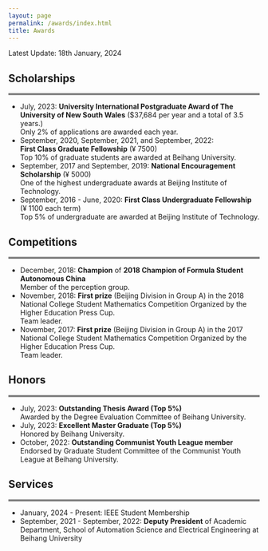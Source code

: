```yaml
---
layout: page
permalink: /awards/index.html
title: Awards
---
```


Latest Update: 18th January, 2024 


## Scholarships
<div style="border-top: 4px solid gray;"></div>

- July, 2023: **University International Postgraduate Award of The University of New South Wales** ($37,684 per year and a total of 3.5 years.)<br>Only 2% of applications are awarded each year.
- September, 2020,  September, 2021, and September, 2022:<br>**First Class Graduate Fellowship** (&yen; 7500)<br>Top 10% of graduate students are awarded at Beihang University.
- September, 2017 and September, 2019: **National Encouragement Scholarship** (&yen; 5000)<br>One of the highest undergraduate awards at Beijing Institute of Technology.
- September, 2016 - June, 2020: **First Class Undergraduate Fellowship** (&yen; 1100 each term) <br>Top 5% of undergraduate are awarded at Beijing Institute of Technology.


## Competitions
<div style="border-top: 4px solid gray;"></div>

- December, 2018: **Champion** of **2018 Champion of Formula Student Autonomous China**<br> Member of the perception group.
- November, 2018: **First prize** (Beijing Division in Group A) in the 2018 National College Student Mathematics Competition Organized by the Higher Education Press Cup. <br> Team leader.
- November, 2017: **First prize** (Beijing Division in Group A) in the 2017 National College Student Mathematics Competition Organized by the Higher Education Press Cup. <br> Team leader.


## Honors
<div style="border-top: 4px solid gray;"></div>

- July, 2023: **Outstanding Thesis Award (Top 5%)**<br>Awarded by the Degree Evaluation Committee of Beihang University.
- July, 2023: **Excellent Master Graduate (Top 5%)**<br>Honored by Beihang University.
- October, 2022: **Outstanding Communist Youth League member**<br>Endorsed by Graduate Student Committee of the Communist Youth League at Beihang University.


## Services
<div style="border-top: 4px solid gray;"></div>

- January, 2024 - Present: IEEE Student Membership
- September, 2021 - September, 2022: **Deputy President** of Academic Department, School of Automation Science and Electrical Engineering at Beihang University